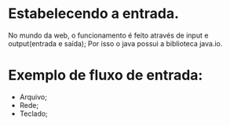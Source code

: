 # Estabelecendo a entrada.

No mundo da web, o funcionamento é feito através de input e output(entrada e saída);
Por isso o java possui a biblioteca java.io.

# Exemplo de fluxo de entrada:

- Arquivo;
- Rede;
- Teclado;